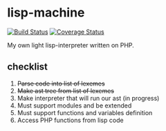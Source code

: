 # lisp-machine
[![Build Status](https://travis-ci.org/peacefulbit/lisp-machine.svg?branch=master)](https://travis-ci.org/peacefulbit/lisp-machine)
[![Coverage Status](https://coveralls.io/repos/github/peacefulbit/lisp-machine/badge.svg?branch=master)](https://coveralls.io/github/peacefulbit/lisp-machine?branch=master)

My own light lisp-interpreter written on PHP.

## checklist
1. ~~Parse code into list of lexemes~~
2. ~~Make ast tree from list of lexemes~~
3. Make interpreter that will run our ast (in progress)
4. Must support modules and be extended
5. Must support functions and variables definition
6. Access PHP functions from lisp code
